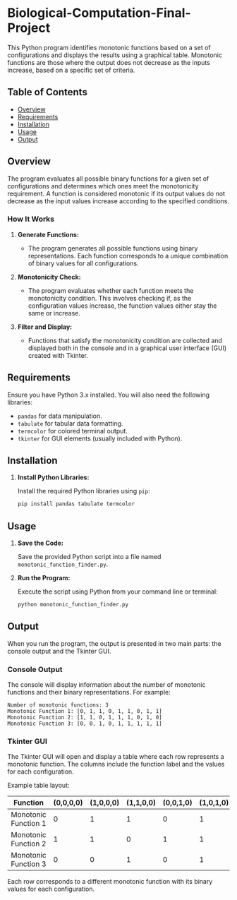 # Biological-Computation-Final-Project


This Python program identifies monotonic functions based on a set of configurations and displays the results using a graphical table. Monotonic functions are those where the output does not decrease as the inputs increase, based on a specific set of criteria.

## Table of Contents

- [Overview](#overview)
- [Requirements](#requirements)
- [Installation](#installation)
- [Usage](#usage)
- [Output](#output)

## Overview

The program evaluates all possible binary functions for a given set of configurations and determines which ones meet the monotonicity requirement. A function is considered monotonic if its output values do not decrease as the input values increase according to the specified conditions.

### How It Works

1. **Generate Functions:**
   - The program generates all possible functions using binary representations. Each function corresponds to a unique combination of binary values for all configurations.

2. **Monotonicity Check:**
   - The program evaluates whether each function meets the monotonicity condition. This involves checking if, as the configuration values increase, the function values either stay the same or increase.

3. **Filter and Display:**
   - Functions that satisfy the monotonicity condition are collected and displayed both in the console and in a graphical user interface (GUI) created with Tkinter.

## Requirements

Ensure you have Python 3.x installed. You will also need the following libraries:

- `pandas` for data manipulation.
- `tabulate` for tabular data formatting.
- `termcolor` for colored terminal output.
- `tkinter` for GUI elements (usually included with Python).

## Installation

1. **Install Python Libraries:**

   Install the required Python libraries using `pip`:

   ```bash
   pip install pandas tabulate termcolor


## Usage

1. **Save the Code:**

   Save the provided Python script into a file named `monotonic_function_finder.py`.

2. **Run the Program:**

   Execute the script using Python from your command line or terminal:

   ```bash
   python monotonic_function_finder.py

## Output

When you run the program, the output is presented in two main parts: the console output and the Tkinter GUI.

### Console Output

The console will display information about the number of monotonic functions and their binary representations. For example:


```plaintext
Number of monotonic functions: 3
Monotonic Function 1: [0, 1, 1, 0, 1, 1, 0, 1, 1]
Monotonic Function 2: [1, 1, 0, 1, 1, 1, 0, 1, 0]
Monotonic Function 3: [0, 0, 1, 0, 1, 1, 1, 1, 1]
```

### Tkinter GUI

The Tkinter GUI will open and display a table where each row represents a monotonic function. The columns include the function label and the values for each configuration.

Example table layout:

| Function             | (0,0,0,0) | (1,0,0,0) | (1,1,0,0) | (0,0,1,0) | (1,0,1,0) | (1,1,1,0) | (0,0,1,1) | (1,0,1,1) | (1,1,1,1) |
|----------------------|-----------|-----------|-----------|-----------|-----------|-----------|-----------|-----------|-----------|
| Monotonic Function 1 | 0         | 1         | 1         | 0         | 1         | 1         | 0         | 1         | 1         |
| Monotonic Function 2 | 1         | 1         | 0         | 1         | 1         | 1         | 0         | 1         | 0         |
| Monotonic Function 3 | 0         | 0         | 1         | 0         | 1         | 1         | 1         | 1         | 1         |

Each row corresponds to a different monotonic function with its binary values for each configuration.



